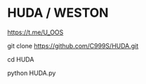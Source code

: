 # HUDA / WESTON
https://t.me/U_OOS

git clone https://github.com/C999S/HUDA.git

cd HUDA

python HUDA.py
